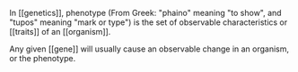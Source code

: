 In [[genetics]], phenotype (From Greek: "phaino" meaning "to show", and "tupos" meaning "mark or type") is the set of observable characteristics or [[traits]] of an [[organism]].

Any given [[gene]] will usually cause an observable change in an organism, or the phenotype.